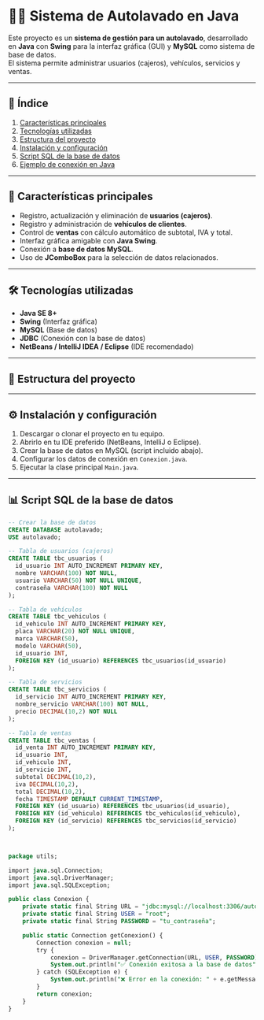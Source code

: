 # 🚗💦 Sistema de Autolavado en Java

Este proyecto es un **sistema de gestión para un autolavado**, desarrollado en **Java** con **Swing** para la interfaz gráfica (GUI) y **MySQL** como sistema de base de datos.  
El sistema permite administrar usuarios (cajeros), vehículos, servicios y ventas.

---

## 📑 Índice

1. [Características principales](#-características-principales)  
2. [Tecnologías utilizadas](#️-tecnologías-utilizadas)  
3. [Estructura del proyecto](#-estructura-del-proyecto)  
4. [Instalación y configuración](#️-instalación-y-configuración)  
5. [Script SQL de la base de datos](#-script-sql-de-la-base-de-datos)  
6. [Ejemplo de conexión en Java](#-ejemplo-de-conexión-en-java)  

---

## 📌 Características principales

- Registro, actualización y eliminación de **usuarios (cajeros)**.  
- Registro y administración de **vehículos de clientes**.  
- Control de **ventas** con cálculo automático de subtotal, IVA y total.  
- Interfaz gráfica amigable con **Java Swing**.  
- Conexión a **base de datos MySQL**.  
- Uso de **JComboBox** para la selección de datos relacionados.  

---

## 🛠️ Tecnologías utilizadas

- **Java SE 8+**  
- **Swing** (Interfaz gráfica)  
- **MySQL** (Base de datos)  
- **JDBC** (Conexión con la base de datos)  
- **NetBeans / IntelliJ IDEA / Eclipse** (IDE recomendado)  

---

## 📂 Estructura del proyecto


---

## ⚙️ Instalación y configuración

1. Descargar o clonar el proyecto en tu equipo.  
2. Abrirlo en tu IDE preferido (NetBeans, IntelliJ o Eclipse).  
3. Crear la base de datos en MySQL (script incluido abajo).  
4. Configurar los datos de conexión en `Conexion.java`.  
5. Ejecutar la clase principal `Main.java`.  

---

## 📊 Script SQL de la base de datos

```sql
-- Crear la base de datos
CREATE DATABASE autolavado;
USE autolavado;

-- Tabla de usuarios (cajeros)
CREATE TABLE tbc_usuarios (
  id_usuario INT AUTO_INCREMENT PRIMARY KEY,
  nombre VARCHAR(100) NOT NULL,
  usuario VARCHAR(50) NOT NULL UNIQUE,
  contraseña VARCHAR(100) NOT NULL
);

-- Tabla de vehículos
CREATE TABLE tbc_vehiculos (
  id_vehiculo INT AUTO_INCREMENT PRIMARY KEY,
  placa VARCHAR(20) NOT NULL UNIQUE,
  marca VARCHAR(50),
  modelo VARCHAR(50),
  id_usuario INT,
  FOREIGN KEY (id_usuario) REFERENCES tbc_usuarios(id_usuario)
);

-- Tabla de servicios
CREATE TABLE tbc_servicios (
  id_servicio INT AUTO_INCREMENT PRIMARY KEY,
  nombre_servicio VARCHAR(100) NOT NULL,
  precio DECIMAL(10,2) NOT NULL
);

-- Tabla de ventas
CREATE TABLE tbc_ventas (
  id_venta INT AUTO_INCREMENT PRIMARY KEY,
  id_usuario INT,
  id_vehiculo INT,
  id_servicio INT,
  subtotal DECIMAL(10,2),
  iva DECIMAL(10,2),
  total DECIMAL(10,2),
  fecha TIMESTAMP DEFAULT CURRENT_TIMESTAMP,
  FOREIGN KEY (id_usuario) REFERENCES tbc_usuarios(id_usuario),
  FOREIGN KEY (id_vehiculo) REFERENCES tbc_vehiculos(id_vehiculo),
  FOREIGN KEY (id_servicio) REFERENCES tbc_servicios(id_servicio)
);



package utils;

import java.sql.Connection;
import java.sql.DriverManager;
import java.sql.SQLException;

public class Conexion {
    private static final String URL = "jdbc:mysql://localhost:3306/autolavado";
    private static final String USER = "root";
    private static final String PASSWORD = "tu_contraseña";

    public static Connection getConexion() {
        Connection conexion = null;
        try {
            conexion = DriverManager.getConnection(URL, USER, PASSWORD);
            System.out.println("✅ Conexión exitosa a la base de datos");
        } catch (SQLException e) {
            System.out.println("❌ Error en la conexión: " + e.getMessage());
        }
        return conexion;
    }
}
